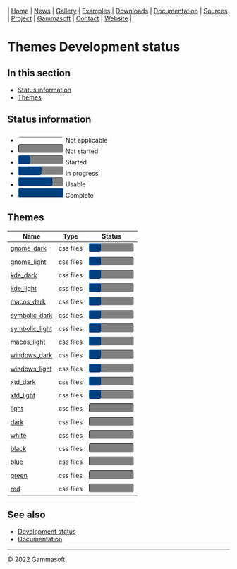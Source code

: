 | [Home](home.md) | [News](news.md) | [Gallery](gallery.md) | [Examples](examples.md) | [Downloads](downloads.md) | [Documentation](documentation.md) | [Sources](https://github.com/gammasoft71/xtd) | [Project](https://sourceforge.net/projects/xtdpro/) | [Gammasoft](gammasoft.md)  | [Contact](contact.md) | [Website](https://gammasoft71.wixsite.com/xtdpro) |

# Themes Development status

## In this section

* [Status information](#status-information)
* [Themes](#themes)

## Status information

* ![progress](pictures/progress_ina.png) Not applicable
* ![progress](pictures/progress0.png) Not started
* ![progress](pictures/progress25.png) Started
* ![progress](pictures/progress50.png) In progress
* ![progress](pictures/progress75.png) Usable
* ![progress](pictures/progress100.png) Complete

## Themes

| Name                                       | Type      | Status                                |
|--------------------------------------------|-----------|---------------------------------------|
| [gnome_dark](../themes/gnome_dark)         | css files | ![progress](pictures/progress25.png)  |
| [gnome_light](../themes/gnome_light)       | css files | ![progress](pictures/progress25.png)  |
| [kde_dark](../themes/kde_dark)             | css files | ![progress](pictures/progress25.png)  |
| [kde_light](../themes/kde_light)           | css files | ![progress](pictures/progress25.png)  |
| [macos_dark](../themes/macos_dark)         | css files | ![progress](pictures/progress25.png)  |
| [symbolic_dark](../themes/symbolic_dark)   | css files | ![progress](pictures/progress25.png)  |
| [symbolic_light](../themes/symbolic_light) | css files | ![progress](pictures/progress25.png)  |
| [macos_light](../themes/macos_light)       | css files | ![progress](pictures/progress25.png)  |
| [windows_dark](../themes/windows_dark)     | css files | ![progress](pictures/progress25.png)  |
| [windows_light](../themes/windows_light)   | css files | ![progress](pictures/progress25.png)  |
| [xtd_dark](../themes/xtd_dark)             | css files | ![progress](pictures/progress25.png)  |
| [xtd_light](../themes/xtd_light)           | css files | ![progress](pictures/progress25.png)  |
| [light](../themes/light)                   | css files | ![progress](pictures/progress0.png)   |
| [dark](../themes/dark)                     | css files | ![progress](pictures/progress0.png)   |
| [white](../themes/white)                   | css files | ![progress](pictures/progress0.png)   |
| [black](../themes/black)                   | css files | ![progress](pictures/progress0.png)   |
| [blue](../themes/blue)                     | css files | ![progress](pictures/progress0.png)   |
| [green](../themes/green)                   | css files | ![progress](pictures/progress0.png)   |
| [red](../themes/red)                       | css files | ![progress](pictures/progress0.png)   |

## See also

* [Development status](development_status.md)
* [Documentation](documentation.md)

______________________________________________________________________________________________

© 2022 Gammasoft.

